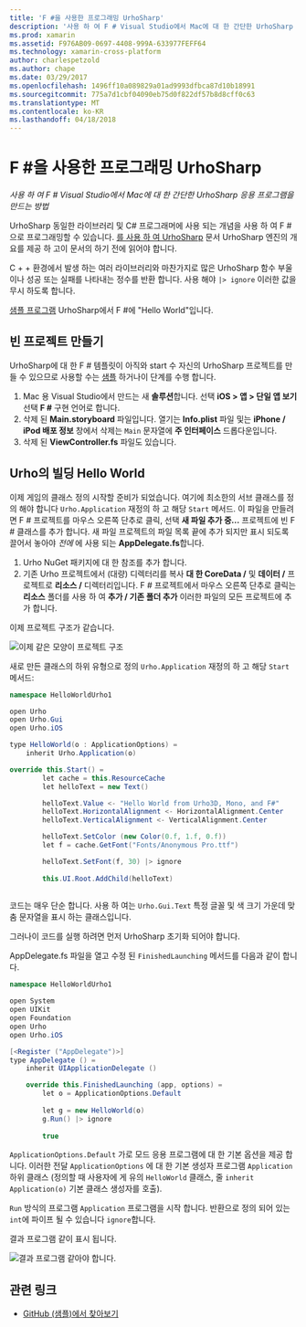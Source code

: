```yaml
---
title: 'F #을 사용한 프로그래밍 UrhoSharp'
description: '사용 하 여 F # Visual Studio에서 Mac에 대 한 간단한 UrhoSharp 응용 프로그램을 만드는 방법'
ms.prod: xamarin
ms.assetid: F976AB09-0697-4408-999A-633977FEFF64
ms.technology: xamarin-cross-platform
author: charlespetzold
ms.author: chape
ms.date: 03/29/2017
ms.openlocfilehash: 1496ff10a089829a01ad9993dfbca87d10b18991
ms.sourcegitcommit: 775a7d1cbf04090eb75d0f822df57b8d8cff0c63
ms.translationtype: MT
ms.contentlocale: ko-KR
ms.lasthandoff: 04/18/2018
---
```

# <a name="programming-urhosharp-with-f"></a>F #을 사용한 프로그래밍 UrhoSharp

_사용 하 여 F # Visual Studio에서 Mac에 대 한 간단한 UrhoSharp 응용 프로그램을 만드는 방법_

UrhoSharp 동일한 라이브러리 및 C# 프로그래머에 사용 되는 개념을 사용 하 여 F #으로 프로그래밍할 수 있습니다. [를 사용 하 여 UrhoSharp](~/graphics-games/urhosharp/using.md) 문서 UrhoSharp 엔진의 개요를 제공 하 고이 문서의 하기 전에 읽어야 합니다.

C + + 환경에서 발생 하는 여러 라이브러리와 마찬가지로 많은 UrhoSharp 함수 부울 이나 성공 또는 실패를 나타내는 정수를 반환 합니다. 사용 해야 `|> ignore` 이러한 값을 무시 하도록 합니다.

[샘플 프로그램](https://github.com/xamarin/recipes/tree/master/cross-platform/urho/urho-fsharp/HelloWorldUrhoFsharp) UrhoSharp에서 F #에 "Hello World"입니다.

## <a name="creating-an-empty-project"></a>빈 프로젝트 만들기

UrhoSharp에 대 한 F # 템플릿이 아직와 start 수 자신의 UrhoSharp 프로젝트를 만들 수 있으므로 사용할 수는 [샘플](https://github.com/xamarin/recipes/tree/master/cross-platform/urho/urho-fsharp/HelloWorldUrhoFsharp) 하거나이 단계를 수행 합니다.

1. Mac 용 Visual Studio에서 만드는 새 **솔루션**합니다. 선택 **iOS > 앱 > 단일 앱 보기** 선택 **F #** 구현 언어로 합니다. 
1. 삭제 된 **Main.storyboard** 파일입니다. 열기는 **Info.plist** 파일 및는 **iPhone / iPod 배포 정보** 창에서 삭제는 `Main` 문자열에 **주 인터페이스** 드롭다운입니다.
1. 삭제 된 **ViewController.fs** 파일도 있습니다.

## <a name="building-hello-world-in-urho"></a>Urho의 빌딩 Hello World

이제 게임의 클래스 정의 시작할 준비가 되었습니다. 여기에 최소한의 서브 클래스를 정의 해야 합니다 `Urho.Application` 재정의 하 고 해당 `Start` 메서드. 이 파일을 만들려면 F # 프로젝트를 마우스 오른쪽 단추로 클릭, 선택 **새 파일 추가 중...**  프로젝트에 빈 F # 클래스를 추가 합니다. 새 파일 프로젝트의 파일 목록 끝에 추가 되지만 표시 되도록 끌어서 놓아야 *전에* 에 사용 되는 **AppDelegate.fs**합니다.

1. Urho NuGet 패키지에 대 한 참조를 추가 합니다.
1. 기존 Urho 프로젝트에서 (대량) 디렉터리를 복사 **대 한 CoreData /** 및 **데이터 /** 프로젝트로 **리소스 /** 디렉터리입니다. F # 프로젝트에서 마우스 오른쪽 단추로 클릭는 **리소스** 폴더를 사용 하 여 **추가 / 기존 폴더 추가** 이러한 파일의 모든 프로젝트에 추가 합니다.

이제 프로젝트 구조가 같습니다.

![](fsharp-images/solutionpane.png "이제 같은 모양이 프로젝트 구조")

새로 만든 클래스의 하위 유형으로 정의 `Urho.Application` 재정의 하 고 해당 `Start` 메서드:

```csharp
namespace HelloWorldUrho1

open Urho
open Urho.Gui
open Urho.iOS

type HelloWorld(o : ApplicationOptions) =
    inherit Urho.Application(o) 

override this.Start() = 
        let cache = this.ResourceCache
        let helloText = new Text()

        helloText.Value <- "Hello World from Urho3D, Mono, and F#"
        helloText.HorizontalAlignment <- HorizontalAlignment.Center
        helloText.VerticalAlignment <- VerticalAlignment.Center

        helloText.SetColor (new Color(0.f, 1.f, 0.f))
        let f = cache.GetFont("Fonts/Anonymous Pro.ttf")

        helloText.SetFont(f, 30) |> ignore
                  
        this.UI.Root.AddChild(helloText)
            
```

코드는 매우 단순 합니다. 사용 하 여는 `Urho.Gui.Text` 특정 글꼴 및 색 크기 가운데 맞춤 문자열을 표시 하는 클래스입니다. 

그러나이 코드를 실행 하려면 먼저 UrhoSharp 초기화 되어야 합니다. 

AppDelegate.fs 파일을 열고 수정 된 `FinishedLaunching` 메서드를 다음과 같이 합니다.

```csharp
namespace HelloWorldUrho1

open System
open UIKit
open Foundation
open Urho
open Urho.iOS

[<Register ("AppDelegate")>]
type AppDelegate () =
    inherit UIApplicationDelegate ()

    override this.FinishedLaunching (app, options) =
        let o = ApplicationOptions.Default
     
        let g = new HelloWorld(o)
        g.Run() |> ignore
       
        true
```

`ApplicationOptions.Default` 가로 모드 응용 프로그램에 대 한 기본 옵션을 제공 합니다. 이러한 전달 `ApplicationOptions` 에 대 한 기본 생성자 프로그램 `Application` 하위 클래스 (정의할 때 사용자에 게 유의 `HelloWorld` 클래스, 줄 `inherit Application(o)` 기본 클래스 생성자를 호출). 

`Run` 방식의 프로그램 `Application` 프로그램을 시작 합니다. 반환으로 정의 되어 있는 `int`에 파이프 될 수 있습니다 `ignore`합니다. 

결과 프로그램 같이 표시 됩니다.

![](fsharp-images/helloworldfsharp.png "결과 프로그램 같아야 합니다.")








## <a name="related-links"></a>관련 링크

- [GitHub (샘플)에서 찾아보기](https://github.com/xamarinhttps://developer.xamarin.com/recipes/tree/master/cross-platform/urho/urho-fsharp/HelloWorldUrhoFsharp)
